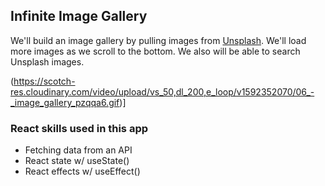 ## Infinite Image Gallery

We'll build an image gallery by pulling images from [Unsplash](https://unsplash.com/). We'll load more images as we scroll to the bottom. We also will be able to search Unsplash images.

(https://scotch-res.cloudinary.com/video/upload/vs_50,dl_200,e_loop/v1592352070/06_-_image_gallery_pzqqa6.gif)]

### React skills used in this app

- Fetching data from an API
- React state w/ useState()
- React effects w/ useEffect()


